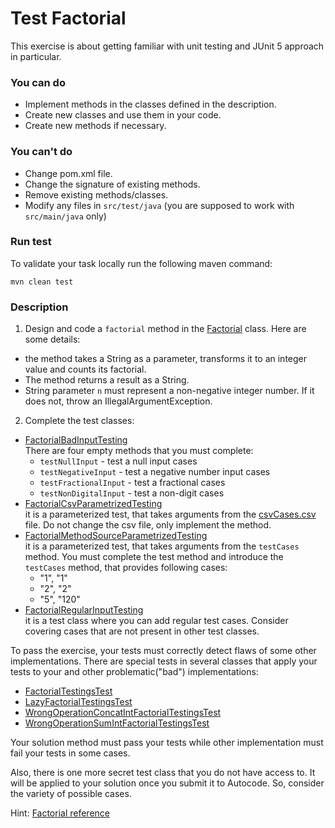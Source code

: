 # Test Factorial

This exercise is about getting familiar with unit testing and JUnit 5 approach in particular.

### You can do

- Implement methods in the classes defined in the description.
- Create new classes and use them in your code.
- Create new methods if necessary.

### You can't do

- Change pom.xml file.
- Change the signature of existing methods.
- Remove existing methods/classes.
- Modify any files in `src/test/java` (you are supposed to work with `src/main/java` only)

### Run test
To validate your task locally run the following maven command:

`mvn clean test`

### Description


1. Design and code a `factorial` method in
the [Factorial](src/main/java/com/epam/rd/autotasks/Factorial.java) class. Here are some details:

- the method takes a String as a parameter, transforms it to an integer value and counts its factorial.
- The method returns a result as a String.
- String parameter `n` must represent a non-negative integer number. If it does not, throw an IllegalArgumentException.

2. Complete the test classes:

- [FactorialBadInputTesting](src/main/java/com/epam/rd/autotasks/FactorialBadInputTesting.java)\
  There are four empty methods that you must complete:
    - `testNullInput` - test a null input cases
    - `testNegativeInput` - test a negative number input cases
    - `testFractionalInput` - test a fractional cases
    - `testNonDigitalInput` - test a non-digit cases
- [FactorialCsvParametrizedTesting](src/main/java/com/epam/rd/autotasks/FactorialCsvParametrizedTesting.java)\
  it is a parameterized test, that takes arguments from the [csvCases.csv](src/main/resources/csvCases.csv) file. Do
  not change the csv file, only implement the method.
- [FactorialMethodSourceParametrizedTesting](src/main/java/com/epam/rd/autotasks/FactorialMethodSourceParametrizedTesting.java)\
  it is a parameterized test, that takes arguments from the `testCases` method. You must complete the test method and
  introduce the `testCases` method, that provides following cases:
    - "1", "1"
    - "2", "2"
    - "5", "120"
- [FactorialRegularInputTesting](src/main/java/com/epam/rd/autotasks/FactorialRegularInputTesting.java)\
  it is a test class where you can add regular test cases. Consider covering cases that are not present in other test
  classes.

To pass the exercise, your tests must correctly detect flaws of some other implementations. There are special
tests in several classes that apply your tests to your and other problematic("bad") implementations:

- [FactorialTestingsTest](src/test/java/com/epam/rd/autotasks/FactorialTestingsTest.java)
- [LazyFactorialTestingsTest](src/test/java/com/epam/rd/autotasks/LazyFactorialTestingsTest.java)
- [WrongOperationConcatIntFactorialTestingsTest](src/test/java/com/epam/rd/autotasks/WrongOperationConcatIntFactorialTestingsTest.java)
- [WrongOperationSumIntFactorialTestingsTest](src/test/java/com/epam/rd/autotasks/WrongOperationSumIntFactorialTestingsTest.java)

Your solution method must pass your tests while other implementation must fail your tests in some cases.

Also, there is one more secret test class that you do not have access to. It will be applied to your solution once you
submit it to Autocode. So, consider the variety of possible cases.

Hint: [Factorial reference](https://en.wikipedia.org/wiki/Factorial)
